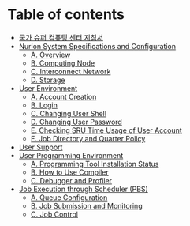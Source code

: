 # Table of contents

* [국가 슈퍼 컴퓨팅 센터 지침서](README.md)
* [Nurion System Specifications and Configuration](ksc/eng/NSSaC/README.md)
  * [A. Overview](ksc/eng/NSSaC/Overview.md)
  * [B. Computing Node](ksc/eng/NSSaC/ComputingNode.md)
  * [C. Interconnect Network](ksc/eng/NSSaC/InterconnectNetwork.md)
  * [D. Storage](ksc/eng/NSSaC/Storage.md)
* [User Environment](ksc/eng/UE/README.md)
  * [A. Account Creation](ksc/eng/UE/AccountCreation.md)
  * [B. Login](ksc/eng/UE/Login.md)
  * [C. Changing User Shell](ksc/eng/UE/ChangingUserShell.md)
  * [D. Changing User Password](ksc/eng/UE/ChangingUserPassword.md)
  * [E. Checking SRU Time Usage of User Account](ksc/eng/UE/CheckingSRUTimeUsageofUserAccount.md)
  * [F. Job Directory and Quarter Policy](ksc/eng/UE/JobDirectoryandQuarterPolicy.md)
* [User Support](ksc/eng/US/README.md)
* [User Programming Environment](ksc/eng/UPE/README.md)
  * [A. Programming Tool Installation Status](ksc/eng/UPE/ProgrammingToolInstallationStatus.md)
  * [B. How to Use Compiler](ksc/eng/UPE/HowtoUseCompiler.md)
  * [C. Debugger and Profiler](ksc/eng/UPE/DebuggerandProfiler.md)
* [Job Execution through Scheduler (PBS)](ksc/eng/JEtS(PBS)/README.md)
  * [A. Queue Configuration](ksc/eng/JEtS(PBS)/QueueConfiguration.md)
  * [B. Job Submission and Monitoring](ksc/eng/JEtS(PBS)/JobSubmissionandMonitoring.md)
  * [C. Job Control](ksc/eng/JEtS(PBS)/JobControl.md)

